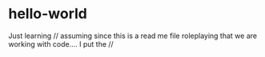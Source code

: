 # hello-world
Just learning
// assuming since this is a read me file roleplaying that we are working with code.... I put the // 
